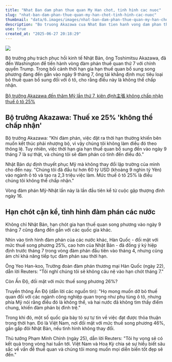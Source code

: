 ```yaml
---
title: "Nhat Ban dam phan thue quan My Han chot, tinh hinh cac nuoc"
slug: "nhat-ban-dam-phan-thue-quan-my-han-chot-tinh-hinh-cac-nuoc"
thumbnail: "data/6.images/images/nhat-ban-dam-phan-thue-quan-my-han-chot-tinh-hinh-cac-nuoc.webp"
description: "Bo truong Akazawa cua Nhat Ban tien hanh vong dam phan thue quan thu 7 voi My trong boi canh han chot 9/7 can ke. Bai viet cung neu tinh hinh dam phan cua Han Quoc, An Do va Viet Nam."
use: true
created_at: "2025-06-27 20:18:29"
---
```


![](/images/20250627-90167716-ann-000-1-view.webp)

Bộ trưởng phụ trách phục hồi kinh tế Nhật Bản, ông Toshimitsu Akazawa, đã đến Washington để tiến hành vòng đàm phán thuế quan thứ 7 với chính quyền Trump. Trong bối cảnh thời hạn gia hạn thuế quan bổ sung song phương đang đến gần vào ngày 9 tháng 7, ông tái khẳng định mục tiêu loại bỏ thuế quan bổ sung đối với ô tô, cho rằng điều này là không thể chấp nhận.

[Bộ trưởng Akazawa đến thăm Mỹ lần thứ 7, kiên định主張 không chấp nhận thuế ô tô 25%](https://news.tv-asahi.co.jp/news_politics/articles/photos/900167716.html)

## Bộ trưởng Akazawa: Thuế xe 25% 'không thể chấp nhận'

Bộ trưởng Akazawa:
"Khi đàm phán, việc đặt ra thời hạn thường khiến bên muốn kết thúc phải nhượng bộ, vì vậy chúng tôi không làm điều đó theo thông lệ. Tuy nhiên, việc thời hạn gia hạn thuế quan bổ sung đến vào ngày 9 tháng 7 là sự thật, và chúng tôi sẽ đàm phán có tính đến điều đó."

Nhật Bản dự định thuyết phục Mỹ mà không thay đổi lập trường của mình cho đến nay.
"Chúng tôi đã đầu tư hơn 60 tỷ USD (khoảng 9 nghìn tỷ Yên) vào ngành ô tô và tạo ra 2,3 triệu việc làm. Mức thuế ô tô 25% là điều chúng tôi không thể chấp nhận."

Vòng đàm phán Mỹ-Nhật lần này là lần đầu tiên kể từ cuộc gặp thượng đỉnh ngày 16.

## Hạn chót cận kề, tình hình đàm phán các nước

Không chỉ Nhật Bản, hạn chót gia hạn thuế quan song phương vào ngày 9 tháng 7 cũng đang đến gần với các quốc gia khác.

Nhìn vào tình hình đàm phán của các nước khác, Hàn Quốc - đối mặt với mức thuế song phương 25%, cao hơn của Nhật Bản - đã đồng ý ký hiệp định trước tháng 7 trong vòng đàm phán đầu tiên vào tháng 4, nhưng cũng ám chỉ khả năng tiếp tục đàm phán sau thời hạn.

Ông Yeo Han-koo, Trưởng đoàn đàm phán thương mại Hàn Quốc (ngày 22), dẫn lời Reuters:
"Tôi nghĩ chúng tôi sẽ không câu nệ vào hạn chót tháng 7."

Còn Ấn Độ, đối mặt với mức thuế song phương 26%?

Truyền thông Ấn Độ (dẫn lời các nguồn tin):
"Họ mong muốn dỡ bỏ thuế quan đối với các ngành công nghiệp quan trọng như phụ tùng ô tô, nhưng phía Mỹ nói rằng điều đó là không thể, và hai nước đã không tìm thấy điểm chung, khiến đàm phán bị đình trệ."

Trong khi đó, một số quốc gia bày tỏ sự tự tin về việc đạt được thỏa thuận trong thời hạn. Đó là Việt Nam, nơi đối mặt với mức thuế song phương 46%, gần gấp đôi Nhật Bản, nếu tình hình không thay đổi.

Thủ tướng Phạm Minh Chính (ngày 25), dẫn lời Reuters:
"Tôi hy vọng sẽ có kết quả trong vòng hai tuần tới. Việt Nam và Hoa Kỳ chia sẻ sự hiểu biết sâu sắc về vấn đề thuế quan và chúng tôi mong muốn mọi diễn biến tốt đẹp sẽ đến."